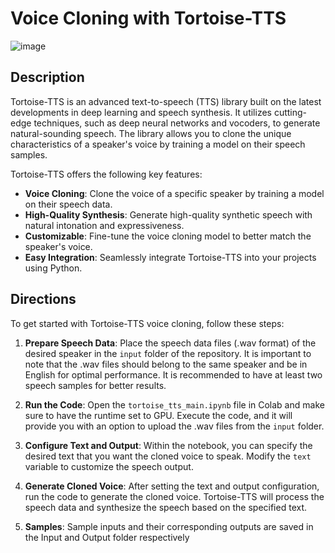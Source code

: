 # Voice Cloning with Tortoise-TTS

![image](https://github.com/Enforcer03/voice-cloning/assets/103068685/45e6cace-1b51-4a07-a757-43fe4f98d8cc)



## Description

Tortoise-TTS is an advanced text-to-speech (TTS) library built on the latest developments in deep learning and speech synthesis. It utilizes cutting-edge techniques, such as deep neural networks and vocoders, to generate natural-sounding speech. The library allows you to clone the unique characteristics of a speaker's voice by training a model on their speech samples.

Tortoise-TTS offers the following key features:

- **Voice Cloning**: Clone the voice of a specific speaker by training a model on their speech data.
- **High-Quality Synthesis**: Generate high-quality synthetic speech with natural intonation and expressiveness.
- **Customizable**: Fine-tune the voice cloning model to better match the speaker's voice.
- **Easy Integration**: Seamlessly integrate Tortoise-TTS into your projects using Python.

## Directions

To get started with Tortoise-TTS voice cloning, follow these steps:


1. **Prepare Speech Data**: Place the speech data files (.wav format) of the desired speaker in the `input` folder of the repository. It is important to note that the .wav files should belong to the same speaker and be in English for optimal performance. It is recommended to have at least two speech samples for better results.

2. **Run the Code**: Open the `tortoise_tts_main.ipynb` file in Colab and make sure to have the runtime set to GPU. Execute the code, and it will provide you with an option to upload the .wav files from the `input` folder.

3. **Configure Text and Output**: Within the notebook, you can specify the desired text that you want the cloned voice to speak. Modify the `text` variable to customize the speech output.

4. **Generate Cloned Voice**: After setting the text and output configuration, run the code to generate the cloned voice. Tortoise-TTS will process the speech data and synthesize the speech based on the specified text.

5. **Samples**: Sample inputs and their corresponding outputs are saved in the Input and Output folder respectively


